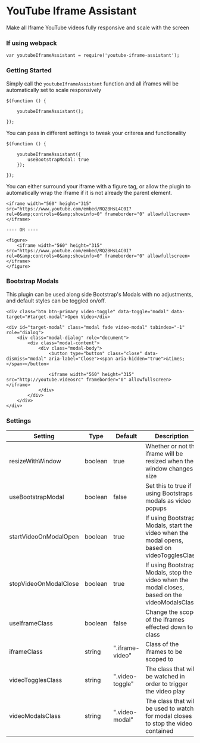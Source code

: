 # YouTube Iframe Assistant

Make all Iframe YouTube videos fully responsive and scale with the screen

### If using webpack

`var youtubeIframeAssistant = require('youtube-iframe-assistant');`

### Getting Started

Simply call the `youtubeIframeAssistant` function and all iframes will be automatically set to scale responsively

```
$(function () {
 
    youtubeIframeAssistant();
 
});
```

You can pass in different settings to tweak your criterea and functionality

```
$(function () {
 
    youtubeIframeAssistant({
        useBootstrapModal: true
    });
 
});
```

You can either surround your iframe with a figure tag, or allow the plugin to automatically wrap the iframe if it is not already the parent element.

```
<iframe width="560" height="315" src="https://www.youtube.com/embed/RQ2BHsL4C0I?rel=0&amp;controls=0&amp;showinfo=0" frameborder="0" allowfullscreen></iframe>
 
---- OR ----
 
<figure>
    <iframe width="560" height="315" src="https://www.youtube.com/embed/RQ2BHsL4C0I?rel=0&amp;controls=0&amp;showinfo=0" frameborder="0" allowfullscreen></iframe>
</figure>
```

### Bootstrap Modals

This plugin can be used along side Bootstrap's Modals with no adjustments, and default styles can be toggled on/off. 

```
<div class="btn btn-primary video-toggle" data-toggle="modal" data-target="#target-modal">Open Video</div>
 
<div id="target-modal" class="modal fade video-modal" tabindex="-1" role="dialog">
    <div class="modal-dialog" role="document">
        <div class="modal-content">
            <div class="modal-body">
                <button type="button" class="close" data-dismiss="modal" aria-label="Close"><span aria-hidden="true">&times;</span></button>

                <iframe width="560" height="315" src="http://youtube.videosrc" frameborder="0" allowfullscreen></iframe>
            </div>
        </div>
    </div>
</div>
```

### Settings

| Setting | Type | Default | Description |
| ------- | ---- | ------- | ----------- |
| resizeWithWindow | boolean | true | Whether or not the iframe will be resized when the window changes size |
| useBootstrapModal | boolean | false | Set this to true if using Bootstraps modals as video popups |
| startVideoOnModalOpen | boolean | true | If using Bootstrap Modals, start the video when the modal opens, based on videoTogglesClass |
| stopVideoOnModalClose | boolean | true | If using Bootstrap Modals, stop the video when the modal closes, based on the videoModalsClass |
| useIframeClass | boolean | false | Change the scope of the iframes effected down to a class |
| iframeClass | string | ".iframe-video" | Class of the iframes to be scoped to |
| videoTogglesClass | string | ".video-toggle" | The class that will be watched in order to trigger the video play |
| videoModalsClass | string | ".video-modal" | The class that will be used to watch for modal closes to stop the video contained |